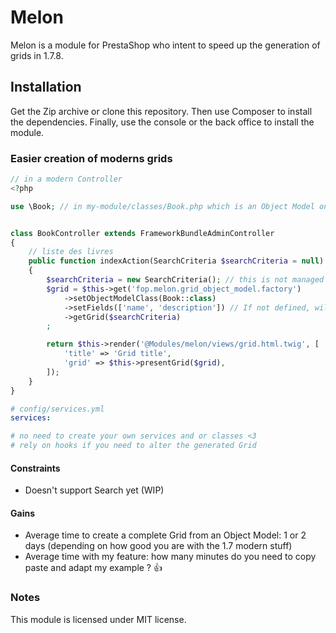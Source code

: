 # Melon

Melon is a module for PrestaShop who intent to speed up the generation of grids in 1.7.8.

## Installation

Get the Zip archive or clone this repository.
Then use Composer to install the dependencies.
Finally, use the console or the back office to install the module.

### Easier creation of moderns grids

```php
// in a modern Controller
<?php

use \Book; // in my-module/classes/Book.php which is an Object Model on in classes root folder


class BookController extends FrameworkBundleAdminController
{
    // liste des livres
    public function indexAction(SearchCriteria $searchCriteria = null)
    {
        $searchCriteria = new SearchCriteria(); // this is not managed "yet"
        $grid = $this->get('fop.melon.grid_object_model.factory')
            ->setObjectModelClass(Book::class)
            ->setFields(['name', 'description']) // If not defined, will use all fields
            ->getGrid($searchCriteria)
        ;

        return $this->render('@Modules/melon/views/grid.html.twig', [
            'title' => 'Grid title',
            'grid' => $this->presentGrid($grid),
        ]);
    }
}
```

```yaml
# config/services.yml
services:

# no need to create your own services and or classes <3
# rely on hooks if you need to alter the generated Grid
```

#### Constraints

* Doesn't support Search yet (WIP)

#### Gains

* Average time to create a complete Grid from an Object Model: 1 or 2 days (depending on how good you are with the 1.7 modern stuff)
* Average time with my feature: how many minutes do you need to copy paste and adapt my example ? 👍 

### Notes

This module is licensed under MIT license.

